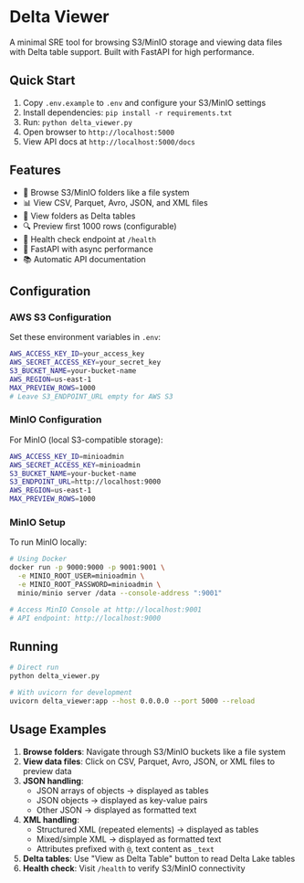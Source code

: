 # Delta Viewer

A minimal SRE tool for browsing S3/MinIO storage and viewing data files with Delta table support. Built with FastAPI for high performance.

## Quick Start

1. Copy `.env.example` to `.env` and configure your S3/MinIO settings
2. Install dependencies: `pip install -r requirements.txt`
3. Run: `python delta_viewer.py`
4. Open browser to `http://localhost:5000`
5. View API docs at `http://localhost:5000/docs`

## Features

- 📁 Browse S3/MinIO folders like a file system
- 📊 View CSV, Parquet, Avro, JSON, and XML files
- 🔺 View folders as Delta tables
- 🔍 Preview first 1000 rows (configurable)
- 🏥 Health check endpoint at `/health`
- 🚀 FastAPI with async performance
- 📚 Automatic API documentation

## Configuration

### AWS S3 Configuration
Set these environment variables in `.env`:

```bash
AWS_ACCESS_KEY_ID=your_access_key
AWS_SECRET_ACCESS_KEY=your_secret_key
S3_BUCKET_NAME=your-bucket-name
AWS_REGION=us-east-1
MAX_PREVIEW_ROWS=1000
# Leave S3_ENDPOINT_URL empty for AWS S3
```

### MinIO Configuration
For MinIO (local S3-compatible storage):

```bash
AWS_ACCESS_KEY_ID=minioadmin
AWS_SECRET_ACCESS_KEY=minioadmin
S3_BUCKET_NAME=your-bucket-name
S3_ENDPOINT_URL=http://localhost:9000
AWS_REGION=us-east-1
MAX_PREVIEW_ROWS=1000
```

### MinIO Setup
To run MinIO locally:

```bash
# Using Docker
docker run -p 9000:9000 -p 9001:9001 \
  -e MINIO_ROOT_USER=minioadmin \
  -e MINIO_ROOT_PASSWORD=minioadmin \
  minio/minio server /data --console-address ":9001"

# Access MinIO Console at http://localhost:9001
# API endpoint: http://localhost:9000
```

## Running

```bash
# Direct run
python delta_viewer.py

# With uvicorn for development
uvicorn delta_viewer:app --host 0.0.0.0 --port 5000 --reload
```

## Usage Examples

1. **Browse folders**: Navigate through S3/MinIO buckets like a file system
2. **View data files**: Click on CSV, Parquet, Avro, JSON, or XML files to preview data
3. **JSON handling**: 
   - JSON arrays of objects → displayed as tables
   - JSON objects → displayed as key-value pairs
   - Other JSON → displayed as formatted text
4. **XML handling**:
   - Structured XML (repeated elements) → displayed as tables
   - Mixed/simple XML → displayed as formatted text
   - Attributes prefixed with `@`, text content as `_text`
5. **Delta tables**: Use "View as Delta Table" button to read Delta Lake tables
6. **Health check**: Visit `/health` to verify S3/MinIO connectivity